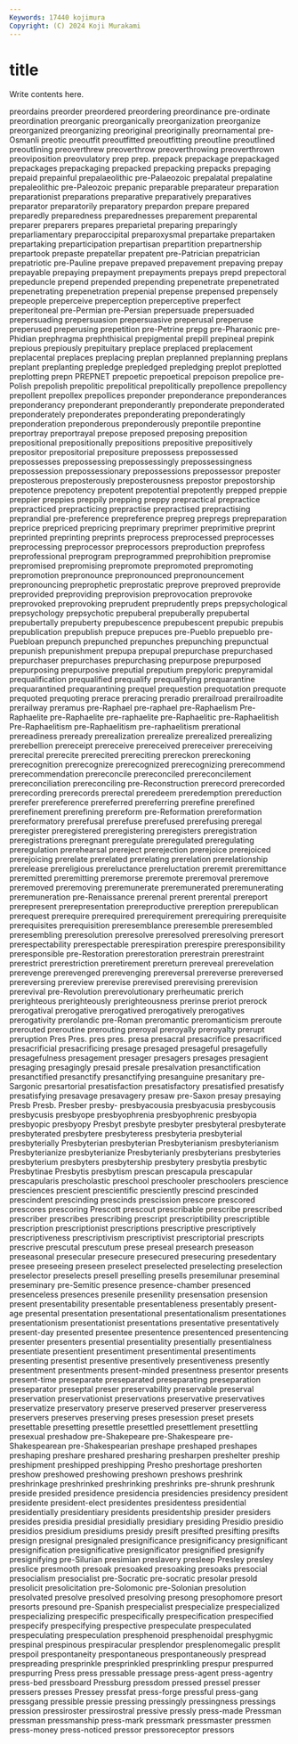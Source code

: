 ```yaml
---
Keywords: 17440 kojimura
Copyright: (C) 2024 Koji Murakami
---
```


# title

Write contents here.



 preordains preorder preordered preordering preordinance pre-ordinate preordination preorganic preorganically
preorganization preorganize preorganized preorganizing preoriginal preoriginally preornamental pre-Osmanli preotic preoutfit
preoutfitted preoutfitting preoutline preoutlined preoutlining preoverthrew preoverthrow preoverthrowing preoverthrown preoviposition
preovulatory prep prep. prepack prepackage prepackaged prepackages prepackaging prepacked prepacking
prepacks prepaging prepaid prepainful prepalaeolithic pre-Palaeozoic prepalatal prepalatine prepaleolithic pre-Paleozoic
prepanic preparable preparateur preparation preparationist preparations preparative preparatively preparatives preparator
preparatorily preparatory prepardon prepare prepared preparedly preparedness preparednesses preparement preparental
preparer preparers prepares preparietal preparing preparingly preparliamentary preparoccipital preparoxysmal prepartake
prepartaken prepartaking preparticipation prepartisan prepartition prepartnership prepartook prepaste prepatellar prepatent
pre-Patrician prepatrician prepatriotic pre-Pauline prepave prepaved prepavement prepaving prepay prepayable
prepaying prepayment prepayments prepays prepd prepectoral prepeduncle prepend prepended prepending
prepenetrate prepenetrated prepenetrating prepenetration prepenial prepense prepensed prepensely prepeople preperceive
preperception preperceptive preperfect preperitoneal pre-Permian pre-Persian prepersuade prepersuaded prepersuading prepersuasion
prepersuasive preperusal preperuse preperused preperusing prepetition pre-Petrine prepg pre-Pharaonic pre-Phidian
prephragma prephthisical prepigmental prepill prepineal prepink prepious prepiously prepituitary preplace
preplaced preplacement preplacental preplaces preplacing preplan preplanned preplanning preplans preplant
preplanting prepledge prepledged prepledging preplot preplotted preplotting prepn PREPNET prepoetic
prepoetical prepoison prepolice pre-Polish prepolish prepolitic prepolitical prepolitically prepollence prepollency
prepollent prepollex prepollices preponder preponderance preponderances preponderancy preponderant preponderantly preponderate
preponderated preponderately preponderates preponderating preponderatingly preponderation preponderous preponderously prepontile prepontine
preportray preportrayal prepose preposed preposing preposition prepositional prepositionally prepositions prepositive
prepositively prepositor prepositorial prepositure prepossess prepossessed prepossesses prepossessing prepossessingly prepossessingness
prepossession prepossessionary prepossessions prepossessor preposter preposterous preposterously preposterousness prepostor prepostorship
prepotence prepotency prepotent prepotential prepotently prepped preppie preppier preppies preppily
prepping preppy prepractical prepractice prepracticed prepracticing prepractise prepractised prepractising preprandial
pre-preference prepreference prepreg prepregs prepreparation preprice prepriced prepricing preprimary preprimer
preprimitive preprint preprinted preprinting preprints preprocess preprocessed preprocesses preprocessing preprocessor
preprocessors preproduction preprofess preprofessional preprogram preprogrammed preprohibition prepromise prepromised prepromising
prepromote prepromoted prepromoting prepromotion prepronounce prepronounced prepronouncement prepronouncing preprophetic preprostatic
preprove preproved preprovide preprovided preproviding preprovision preprovocation preprovoke preprovoked preprovoking
preprudent preprudently preps prepsychological prepsychology prepsychotic prepuberal prepuberally prepubertal prepubertally
prepuberty prepubescence prepubescent prepubic prepubis prepublication prepublish prepuce prepuces pre-Pueblo
prepueblo pre-Puebloan prepunch prepunched prepunches prepunching prepunctual prepunish prepunishment prepupa
prepupal prepurchase prepurchased prepurchaser prepurchases prepurchasing prepurpose prepurposed prepurposing prepurposive
preputial preputium prepyloric prepyramidal prequalification prequalified prequalify prequalifying prequarantine prequarantined
prequarantining prequel prequestion prequotation prequote prequoted prequoting prerace preracing preradio
prerailroad prerailroadite prerailway preramus pre-Raphael pre-raphael pre-Raphaelism Pre-Raphaelite pre-Raphaelite pre-raphaelite
pre-Raphaelitic pre-Raphaelitish Pre-Raphaelitism pre-Raphaelitism pre-raphaelitism prerational prereadiness preready prerealization prerealize
prerealized prerealizing prerebellion prereceipt prereceive prereceived prereceiver prereceiving prerecital prerecite
prerecited prereciting prereckon prereckoning prerecognition prerecognize prerecognized prerecognizing prerecommend prerecommendation
prereconcile prereconciled prereconcilement prereconciliation prereconciling pre-Reconstruction prerecord prerecorded prerecording prerecords
prerectal preredeem preredemption prereduction prerefer prereference prereferred prereferring prerefine prerefined
prerefinement prerefining prereform pre-Reformation prereformation prereformatory prerefusal prerefuse prerefused prerefusing
preregal preregister preregistered preregistering preregisters preregistration preregistrations preregnant preregulate preregulated
preregulating preregulation prerehearsal prereject prerejection prerejoice prerejoiced prerejoicing prerelate prerelated
prerelating prerelation prerelationship prerelease prereligious prereluctance prereluctation preremit preremittance preremitted
preremitting preremorse preremote preremoval preremove preremoved preremoving preremunerate preremunerated preremunerating
preremuneration pre-Renaissance prerenal prerent prerental prereport prerepresent prerepresentation prereproductive prereption
prerepublican prerequest prerequire prerequired prerequirement prerequiring prerequisite prerequisites prerequisition preresemblance
preresemble preresembled preresembling preresolution preresolve preresolved preresolving preresort prerespectability prerespectable
prerespiration prerespire preresponsibility preresponsible pre-Restoration prerestoration prerestrain prerestraint prerestrict prerestriction
preretirement prereturn prereveal prerevelation prerevenge prerevenged prerevenging prereversal prereverse prereversed
prereversing prereview prerevise prerevised prerevising prerevision prerevival pre-Revolution prerevolutionary prerheumatic
prerich prerighteous prerighteously prerighteousness prerinse preriot prerock prerogatival prerogative prerogatived
prerogatively prerogatives prerogativity prerolandic pre-Roman preromantic preromanticism preroute prerouted preroutine
prerouting preroyal preroyally preroyalty prerupt preruption Pres Pres. pres pres.
presa presacral presacrifice presacrificed presacrificial presacrificing presage presaged presageful presagefully
presagefulness presagement presager presagers presages presagient presaging presagingly presaid presale
presalvation presanctification presanctified presanctify presanctifying presanguine presanitary pre-Sargonic presartorial presatisfaction
presatisfactory presatisfied presatisfy presatisfying presavage presavagery presaw pre-Saxon presay presaying
Presb Presb. Presber presby- presbyacousia presbyacusia presbycousis presbycusis presbyope presbyophrenia
presbyophrenic presbyopia presbyopic presbyopy Presbyt presbyte presbyter presbyteral presbyterate presbyterated
presbytere presbyteress presbyteria presbyterial presbyterially Presbyterian presbyterian Presbyterianism presbyterianism Presbyterianize
presbyterianize Presbyterianly presbyterians presbyteries presbyterium presbyters presbytership presbytery presbytia presbytic
Presbytinae Presbytis presbytism prescan prescapula prescapular prescapularis prescholastic preschool preschooler
preschoolers prescience presciences prescient prescientific presciently prescind prescinded prescindent prescinding
prescinds prescission prescore prescored prescores prescoring Prescott prescout prescribable prescribe
prescribed prescriber prescribes prescribing prescript prescriptibility prescriptible prescription prescriptionist prescriptions
prescriptive prescriptively prescriptiveness prescriptivism prescriptivist prescriptorial prescripts prescrive prescutal prescutum
prese preseal presearch preseason preseasonal presecular presecure presecured presecuring presedentary
presee preseeing preseen preselect preselected preselecting preselection preselector preselects presell
preselling presells presemilunar preseminal preseminary pre-Semitic presence presence-chamber presenced presenceless
presences presenile presenility presensation presension present presentability presentable presentableness presentably
present-age presental presentation presentational presentationalism presentationes presentationism presentationist presentations presentative
presentatively present-day presented presentee presentence presentenced presentencing presenter presenters presential
presentiality presentially presentialness presentiate presentient presentiment presentimental presentiments presenting presentist
presentive presentively presentiveness presently presentment presentments present-minded presentness presentor presents
present-time preseparate preseparated preseparating preseparation preseparator preseptal preser preservability preservable
preserval preservation preservationist preservations preservative preservatives preservatize preservatory preserve preserved
preserver preserveress preservers preserves preserving preses presession preset presets presettable
presetting presettle presettled presettlement presettling presexual preshadow pre-Shakepeare pre-Shakespeare pre-Shakespearean
pre-Shakespearian preshape preshaped preshapes preshaping preshare preshared presharing presharpen preshelter
preship preshipment preshipped preshipping Presho preshortage preshorten preshow preshowed preshowing
preshown preshows preshrink preshrinkage preshrinked preshrinking preshrinks pre-shrunk preshrunk preside
presided presidence presidencia presidencies presidency president presidente president-elect presidentes presidentess
presidential presidentially presidentiary presidents presidentship presider presiders presides presidia presidial
presidially presidiary presiding Presidio presidio presidios presidium presidiums presidy presift
presifted presifting presifts presign presignal presignaled presignificance presignificancy presignificant presignification
presignificative presignificator presignified presignify presignifying pre-Silurian presimian preslavery presleep Presley
presley preslice presmooth presoak presoaked presoaking presoaks presocial presocialism presocialist
pre-Socratic pre-socratic presolar presold presolicit presolicitation pre-Solomonic pre-Solonian presolution presolvated
presolve presolved presolving presong presophomore presort presorts presound pre-Spanish prespecialist
prespecialize prespecialized prespecializing prespecific prespecifically prespecification prespecified prespecify prespecifying prespective
prespeculate prespeculated prespeculating prespeculation presphenoid presphenoidal presphygmic prespinal prespinous prespiracular
presplendor presplenomegalic presplit prespoil prespontaneity prespontaneous prespontaneously prespread prespreading presprinkle
presprinkled presprinkling prespur prespurred prespurring Press press pressable pressage press-agent
press-agentry press-bed pressboard Pressburg pressdom pressed pressel presser pressers presses
Pressey pressfat press-forge pressful press-gang pressgang pressible pressie pressing pressingly
pressingness pressings pression pressiroster pressirostral pressive pressly press-made Pressman pressman
pressmanship press-mark pressmark pressmaster pressmen press-money press-noticed pressor pressoreceptor pressors
